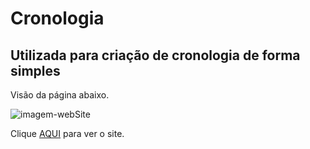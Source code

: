 # Cronologia

## Utilizada para criação de cronologia de forma simples

Visão da página abaixo.


<img src='https://i.ibb.co/yfbwhsY/img.png' alt='imagem-webSite'>

Clique <a href='https://chronology.netlify.app/' target='_blank'>AQUI</a> para ver o site.
